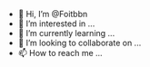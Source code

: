 - 👋 Hi, I’m @Foitbbn
- 👀 I’m interested in ...
- 🌱 I’m currently learning ...
- 💞️ I’m looking to collaborate on ...
- 📫 How to reach me ...

<!---
Foitbbn/Foitbbn is a ✨ special ✨ repository because its `README.md` (this file) appears on your GitHub profile.
You can click the Preview link to take a look at your changes.
--->
